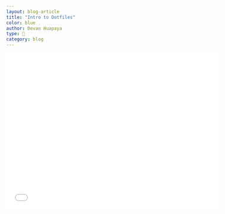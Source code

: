 ```yaml
---
layout: blog-article
title: "Intro to Dotfiles"
color: blue
author: Devan Huapaya
type: 💁
category: blog
---
```


<iframe src="//slides.com/devanhuapaya/bash/embed?style=light" width="576" height="420" scrolling="no" frameborder="0" webkitallowfullscreen mozallowfullscreen allowfullscreen></iframe>
